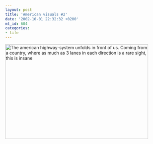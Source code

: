 ```yaml
---
layout: post
title: 'American visuals #2'
date: '2002-10-01 22:32:32 +0200'
mt_id: 604
categories:
- life
---
```

<img alt="The american highway-system unfolds in front of us. Coming from a country, where as much as 3 lanes in each direction is a rare sight, this is insane" src="/journal/archives/usa/Highway.jpg" width="460" height="305" border="0" />
